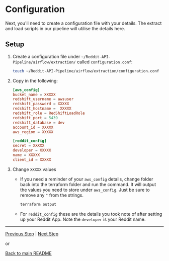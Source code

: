 
# Configuration

Next, you'll need to create a configuration file with your details. The extract and load scripts in our pipeline will utilise the details here.

## Setup

1. Create a configuration file under `~/Reddit-API-Pipeline/airflow/extraction/` called `configuration.conf`:

    ```bash
    touch ~/Reddit-API-Pipeline/airflow/extraction/configuration.conf
    ```

1. Copy in the following:

    ```conf
    [aws_config]
    bucket_name = XXXXX
    redshift_username = awsuser
    redshift_password = XXXXX
    redshift_hostname =  XXXXX
    redshift_role = RedShiftLoadRole
    redshift_port = 5439
    redshift_database = dev
    account_id = XXXXX
    aws_region = XXXXX

    [reddit_config]
    secret = XXXXX
    developer = XXXXX
    name = XXXXX
    client_id = XXXXX
    ```


1. Change `XXXXX` values

    * If you need a reminder of your `aws_config` details, change folder back into the terraform folder and run the command. It will output the values you need to store under `aws_config`. Just be sure to remove any `"` from the strings.

        ```bash
        terraform output
        ```
        
    * For `reddit_config` these are the details you took note of after setting up your Reddit App. Note the `developer` is your Reddit name.

---

[Previous Step](setup_infrastructure.md) | [Next Step](docker_airflow.md)

or

[Back to main README](../README.md)
